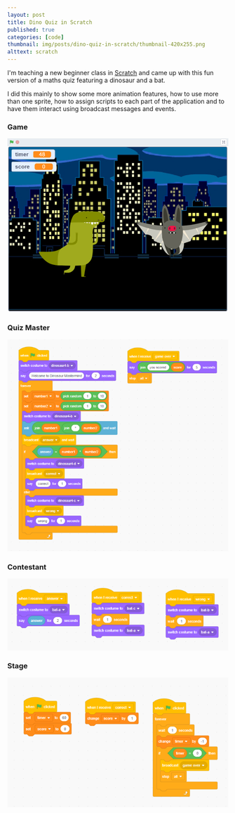 ```yaml
---
layout: post
title: Dino Quiz in Scratch
published: true
categories: [code]
thumbnail: img/posts/dino-quiz-in-scratch/thumbnail-420x255.png
alttext: scratch
---
```


I'm teaching a new beginner class in <a href="https://scratch.mit.edu/">Scratch</a> and came up with this fun version of a maths quiz 
featuring a dinosaur and a bat. 

I did this mainly to show some more animation features, how to use more than one sprite, how to assign scripts to each part of the application 
and to have them interact using broadcast messages and events.

### Game

![game](/img/posts/dino-quiz-in-scratch/main.png)


### Quiz Master

![quiz](/img/posts/dino-quiz-in-scratch/quizmaster-events.png)


### Contestant

![contestant](/img/posts/dino-quiz-in-scratch/contestant-events.png)


### Stage

![stage](/img/posts/dino-quiz-in-scratch/stage-events.png)

